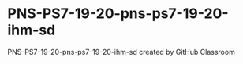 # PNS-PS7-19-20-pns-ps7-19-20-ihm-sd
PNS-PS7-19-20-pns-ps7-19-20-ihm-sd created by GitHub Classroom
